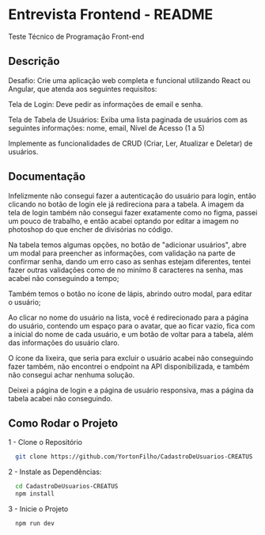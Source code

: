 # Entrevista Frontend - README

Teste Técnico de Programação Front-end

## Descrição

Desafio:
Crie uma aplicação web completa e funcional utilizando React ou Angular, que atenda aos seguintes requisitos:

Tela de Login: Deve pedir as informações de email e senha.

Tela de Tabela de Usuários: Exiba uma lista paginada de usuários com as seguintes informações:
nome, email, Nível de Acesso (1 a 5)

Implemente as funcionalidades de CRUD (Criar, Ler, Atualizar e Deletar) de usuários.

## Documentação

Infelizmente não consegui fazer a autenticação do usuário para login, então clicando no botão de login ele já redireciona para a tabela. A imagem da tela de login também não consegui fazer exatamente como no figma, passei um pouco de trabalho, e então acabei optando por editar a imagem no photoshop do que encher de divisórias no código.

Na tabela temos algumas opções, no botão de "adicionar usuários", abre um modal para preencher as informações, com validação na parte de confirmar senha, dando um erro caso as senhas estejam diferentes, tentei fazer outras validações como de no minímo 8 caracteres na senha, mas acabei não conseguindo a tempo;

Também temos o botão no ícone de lápis, abrindo outro modal, para editar o usuário;

Ao clicar no nome do usuário na lista, você é redirecionado para a página do usuário, contendo um espaço para o avatar, que ao ficar vazio, fica com a inicial do nome de cada usuário, e um botão de voltar para a tabela, além das informações do usuário claro.

O ícone da lixeira, que seria para excluir o usuário acabei não conseguindo fazer também, não encontrei o endpoint na API disponibilizada, e também não consegui achar nenhuma solução.

Deixei a página de login e a página de usuário responsiva, mas a página da tabela acabei não conseguindo.

## Como Rodar o Projeto

1 - Clone o Repositório

```bash
  git clone https://github.com/YortonFilho/CadastroDeUsuarios-CREATUS
```
    
2 - Instale as Dependências:

```bash
  cd CadastroDeUsuarios-CREATUS
  npm install
```
    
3 - Inicie o Projeto

```bash
  npm run dev
```
    

